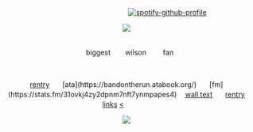 ㅤ ㅤㅤㅤ ㅤㅤㅤ ㅤㅤㅤ ㅤㅤㅤ ㅤㅤㅤ ㅤㅤ[![spotify-github-profile](https://spotify-github-profile.kittinanx.com/api/view?uid=31ovkj4zy2dpnm7nft7ynmpapes4&cover_image=true&theme=novatorem&show_offline=false&background_color=121212&interchange=false&bar_color=5e3d2c&bar_color_cover=false)](https://github.com/kittinan/spotify-github-profile)




<p align="center" dir="auto">
<img src="https://files.catbox.moe/vb6lm7.png"> 

<div align='center'> 


 <br> ㅤbiggest  ㅤㅤwilson ㅤㅤ fan

<br>


[rentry]([https://rentry.co/pauljohn](https://rentry.co/hospitalyaoi))ㅤㅤ[ata](https://bandontherun.atabook.org/)ㅤㅤ[fm](https://stats.fm/31ovkj4zy2dpnm7nft7ynmpapes4) ㅤ[wall text](https://walloftext.co/doctorwilson)ㅤㅤ[rentry links](https://rentry.co/wize) [<](https://rentry.co/pauljohn)
ㅤㅤ
⠀⠀


![](https://komarev.com/ghpvc/?username=your-github-doctorwilson&abbreviated=true&color=58260b)
